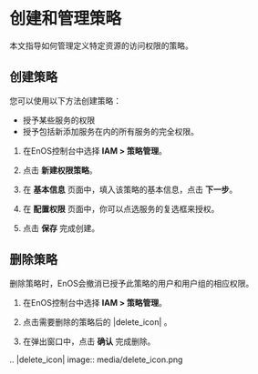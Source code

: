 # 创建和管理策略

本文指导如何管理定义特定资源的访问权限的策略。

## 创建策略<creation>

您可以使用以下方法创建策略：

- 授予某些服务的权限
- 授予包括新添加服务在内的所有服务的完全权限。

1. 在EnOS控制台中选择 **IAM > 策略管理**。

2. 点击 **新建权限策略**。

3. 在 **基本信息** 页面中，填入该策略的基本信息，点击 **下一步**。

4. 在 **配置权限** 页面中，你可以点选服务的复选框来授权。

5. 点击 **保存** 完成创建。

## 删除策略<deletion>

删除策略时，EnOS会撤消已授予此策略的用户和用户组的相应权限。

1. 在EnOS控制台中选择 **IAM > 策略管理**。

2. 点击需要删除的策略后的 |delete_icon| 。

3. 在弹出窗口中，点击 **确认** 完成删除。

.. |delete_icon| image:: media/delete_icon.png

<!--end-->
